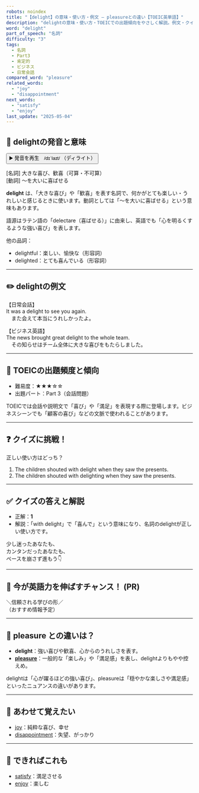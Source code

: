 ```yaml
---
robots: noindex
title: "【delight】の意味・使い方・例文 ― pleasureとの違い【TOEIC英単語】"
description: "delightの意味・使い方・TOEICでの出題傾向をやさしく解説。例文・クイズ付きでpleasureとの違いもわかりやすく学べます。"
word: "delight"
part_of_speech: "名詞"
difficulty: "3"
tags:
  - 名詞
  - Part3
  - 肯定的
  - ビジネス
  - 日常会話
compared_word: "pleasure"
related_words:
  - "joy"
  - "disappointment"
next_words:
  - "satisfy"
  - "enjoy"
last_update: "2025-05-04"
---
```


## 🔰 delightの発音と意味

<button class="play-audio" onclick="playTTS('delight')">
  <span class="play-audio-main">
    ▶️ 発音を再生　/dɪˈlaɪt/
  </span>
  <span class="play-audio-sub">
    （ディライト）
  </span>
</button>

[名詞] 大きな喜び、歓喜（可算・不可算）  
[動詞] ～を大いに喜ばせる

**delight** は、「大きな喜び」や「歓喜」を表す名詞で、何かがとても楽しい・うれしいと感じるときに使います。動詞としては「～を大いに喜ばせる」という意味もあります。

語源はラテン語の「delectare（喜ばせる）」に由来し、英語でも「心を明るくするような強い喜び」を表します。

他の品詞：  
- delightful：楽しい、愉快な（形容詞）
- delighted：とても喜んでいる（形容詞）

---

## ✏️ delightの例文

【日常会話】  
It was a delight to see you again.  
　また会えて本当にうれしかったよ。

【ビジネス英語】  
The news brought great delight to the whole team.  
　その知らせはチーム全体に大きな喜びをもたらしました。

---

## 🎯 TOEICの出題頻度と傾向

- 難易度：★★★☆☆
- 出題パート：Part 3（会話問題）

TOEICでは会話や説明文で「喜び」や「満足」を表現する際に登場します。ビジネスシーンでも「顧客の喜び」などの文脈で使われることがあります。

---

## ❓ クイズに挑戦！

正しい使い方はどっち？

1. The children shouted with delight when they saw the presents.  
2. The children shouted with delighting when they saw the presents.

---

## ✅ クイズの答えと解説

- 正解：**1**
- 解説：「with delight」で「喜んで」という意味になり、名詞のdelightが正しい使い方です。

少し迷ったあなたも、  
カンタンだったあなたも、  
ペースを崩さず進もう👇️

---

## 🚀 今が英語力を伸ばすチャンス！ (PR)

<div class="info-center">
＼信頼される学びの形／<br>  
（おすすめ情報予定）
</div>

---

## 🤔  pleasure との違いは？

- **delight**：強い喜びや歓喜、心からのうれしさを表す。
- **[pleasure](/word/pleasure/)**：一般的な「楽しみ」や「満足感」を表し、delightよりもやや控えめ。

delightは「心が躍るほどの強い喜び」、pleasureは「穏やかな楽しさや満足感」といったニュアンスの違いがあります。

---

## 🧩 あわせて覚えたい

- [joy](/word/joy/)：純粋な喜び、幸せ
- [disappointment](/word/disappointment/)：失望、がっかり

---

## 📖 できればこれも

- [satisfy](/word/satisfy/)：満足させる
- [enjoy](/word/enjoy/)：楽しむ

<!-- cvid: aid18_bid44 -->
